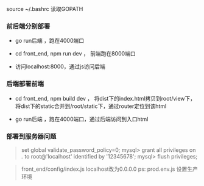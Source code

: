 source ~/.bashrc 读取GOPATH

### 前后端分别部署
* go run后端 ，跑在4000端口

* cd front_end, npm run dev ， 前端跑在8000端口

* 访问localhost:8000，通过js访问后端


### 后端部署前端

* cd front_end, npm build dev ， 将dist下的index.html拷贝到root/view下，将dist下的static合并到/root/static下，通过router定位到该html

* go run后端 ，跑在4000端口，通过后端访问到入口html

### 部署到服务器问题
>set global validate_password_policy=0; 
mysql> grant all privileges on *.* to root@'localhost' identified by '12345678';
mysql> flush privileges;

> front_end/config/index.js localhost改为0.0.0.0
ps: prod.env.js 设置生产环境
